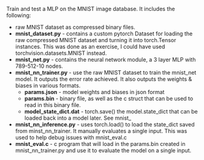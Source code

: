 Train and test a MLP on the MNIST image database.
It includes the following:
* raw MNIST dataset as compressed binary files.
* **mnist_dataset.py** - contains a custom pytorch Dataset for loading the raw compressed MNIST dataset and turning
  it into torch.Tensor instances.  This was done as an exercise, I could have used torchvision.datasets.MNIST instead.
* **mnist_net.py** - contains the neural network module, a 3 layer MLP with 789-512-10 nodes.
* **mnist_nn_trainer.py** - use the raw MNIST dataset to train the mnist_net model.
  It outputs the error rate achieved. It also outputs the weights & biases in various formats.
  * **params.json** - model weights and biases in json format
  * **params.bin** - binary file, as well as the c struct that can be used to read in this binary file.
  * **model_state_dict.dat** - torch.save() the model.state_dict that can be loaded back into a model later.  See mnist_
* **mnist_nn_inference.py** - uses torch.load() to load the state_dict saved from minst_nn_trainer.  It manually
  evaluates a single input.  This was used to help debug issues with mnist_eval.c
* **mnist_eval.c** - c program that will load in the params.bin created in mnist_nn_trainer.py and use it to evaluate
  the model on a single input.